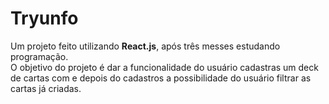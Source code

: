 # Tryunfo

<p>
   Um projeto feito utilizando <b>React.js</b>, após três messes estudando programação.
   <br>O objetivo do projeto é dar a funcionalidade do usuário cadastras um deck de cartas com e depois do cadastros a possibilidade do usuário filtrar as cartas já criadas.
</p>
